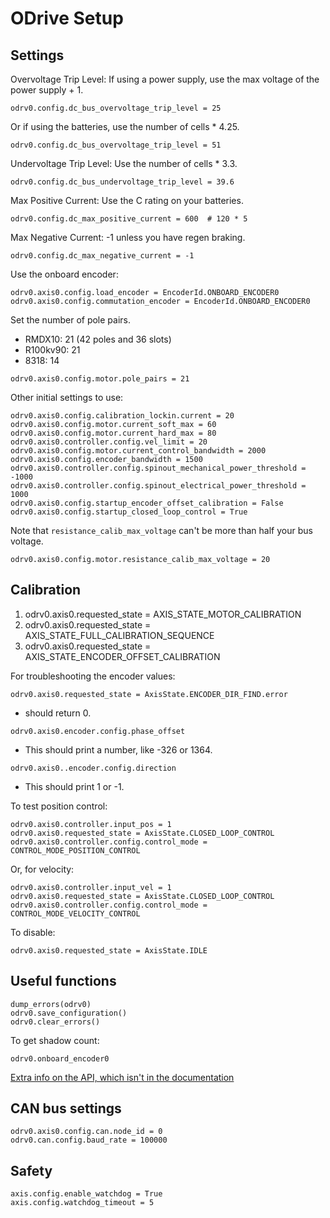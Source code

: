 # ODrive Setup

## Settings
Overvoltage Trip Level: If using a power supply, use the max voltage of the power supply + 1.
```
odrv0.config.dc_bus_overvoltage_trip_level = 25  
```
Or if using the batteries, use the number of cells * 4.25.
```
odrv0.config.dc_bus_overvoltage_trip_level = 51
```
Undervoltage Trip Level: Use the number of cells * 3.3.
```
odrv0.config.dc_bus_undervoltage_trip_level = 39.6
```

Max Positive Current: Use the C rating on your batteries.
```
odrv0.config.dc_max_positive_current = 600  # 120 * 5 
```
Max Negative Current: -1 unless you have regen braking.
```
odrv0.config.dc_max_negative_current = -1
```

Use the onboard encoder:
```
odrv0.axis0.config.load_encoder = EncoderId.ONBOARD_ENCODER0
odrv0.axis0.config.commutation_encoder = EncoderId.ONBOARD_ENCODER0
```

Set the number of pole pairs.
 - RMDX10: 21 (42 poles and 36 slots)
 - R100kv90: 21
 - 8318: 14

```
odrv0.axis0.config.motor.pole_pairs = 21
```

Other initial settings to use:
```
odrv0.axis0.config.calibration_lockin.current = 20
odrv0.axis0.config.motor.current_soft_max = 60
odrv0.axis0.config.motor.current_hard_max = 80
odrv0.axis0.controller.config.vel_limit = 20
odrv0.axis0.config.motor.current_control_bandwidth = 2000
odrv0.axis0.config.encoder_bandwidth = 1500
odrv0.axis0.controller.config.spinout_mechanical_power_threshold = -1000
odrv0.axis0.controller.config.spinout_electrical_power_threshold = 1000
odrv0.axis0.config.startup_encoder_offset_calibration = False
odrv0.axis0.config.startup_closed_loop_control = True
```
Note that `resistance_calib_max_voltage` can't be more than half your bus voltage.

```
odrv0.axis0.config.motor.resistance_calib_max_voltage = 20
```

## Calibration

1. odrv0.axis0.requested_state = AXIS_STATE_MOTOR_CALIBRATION
2. odrv0.axis0.requested_state = AXIS_STATE_FULL_CALIBRATION_SEQUENCE
3. odrv0.axis0.requested_state = AXIS_STATE_ENCODER_OFFSET_CALIBRATION

For troubleshooting the encoder values:
```
odrv0.axis0.requested_state = AxisState.ENCODER_DIR_FIND.error
```
- should return 0.

```
odrv0.axis0.encoder.config.phase_offset
```
- This should print a number, like -326 or 1364.

```
odrv0.axis0..encoder.config.direction
```
- This should print 1 or -1.

To test position control:
```
odrv0.axis0.controller.input_pos = 1
odrv0.axis0.requested_state = AxisState.CLOSED_LOOP_CONTROL
odrv0.axis0.controller.config.control_mode = CONTROL_MODE_POSITION_CONTROL
```
Or, for velocity:
```
odrv0.axis0.controller.input_vel = 1
odrv0.axis0.requested_state = AxisState.CLOSED_LOOP_CONTROL
odrv0.axis0.controller.config.control_mode = CONTROL_MODE_VELOCITY_CONTROL
```
To disable:
```
odrv0.axis0.requested_state = AxisState.IDLE
```

## Useful functions
```
dump_errors(odrv0)
odrv0.save_configuration()
odrv0.clear_errors()
```

To get shadow count:
```
odrv0.onboard_encoder0
```

[Extra info on the API, which isn't in the documentation](https://github.com/odriverobotics/ODrive/blob/master/Firmware/odrive-interface.yaml)

## CAN bus settings

```
odrv0.axis0.config.can.node_id = 0
odrv0.can.config.baud_rate = 100000
```
## Safety
```
axis.config.enable_watchdog = True
axis.config.watchdog_timeout = 5
```

